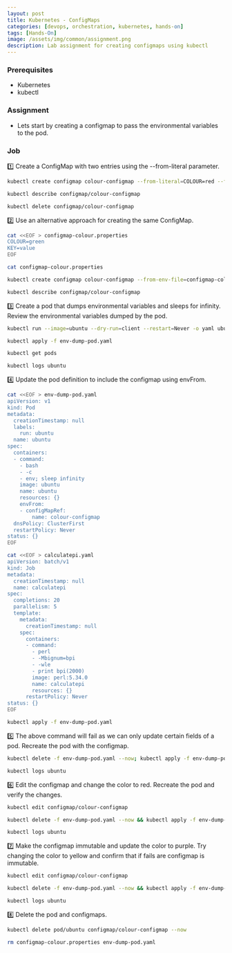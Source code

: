 ```yaml
---
layout: post
title: Kubernetes - ConfigMaps
categories: [devops, orchestration, kubernetes, hands-on]
tags: [Hands-On]
image: /assets/img/common/assignment.png
description: Lab assignment for creating configmaps using kubectl
---
```


### Prerequisites

- Kubernetes
- kubectl

### Assignment

- Lets start by creating a configmap to pass the environmental variables to the pod.

### Job

1️⃣  Create a ConfigMap with two entries using the --from-literal parameter.

```sh
kubectl create configmap colour-configmap --from-literal=COLOUR=red --from-literal=KEY=value
```

```sh
kubectl describe configmap/colour-configmap
```

```sh
kubectl delete configmap/colour-configmap
```

2️⃣ Use an alternative approach for creating the same ConfigMap.

```sh
cat <<EOF > configmap-colour.properties
COLOUR=green
KEY=value
EOF
```

```sh
cat configmap-colour.properties
```

```sh
kubectl create configmap colour-configmap --from-env-file=configmap-colour.properties
```

```sh
kubectl describe configmap/colour-configmap
```

3️⃣ Create a pod that dumps environmental variables and sleeps for infinity. Review the environmental variables dumped by the pod.

```sh
kubectl run --image=ubuntu --dry-run=client --restart=Never -o yaml ubuntu --command bash -- -c 'env; sleep infinity' | tee env-dump-pod.yaml
```

```sh
kubectl apply -f env-dump-pod.yaml
```

```sh
kubectl get pods
```

```sh
kubectl logs ubuntu
```

4️⃣ Update the pod definition to include the configmap using envFrom.

```sh
cat <<EOF > env-dump-pod.yaml
apiVersion: v1
kind: Pod
metadata:
  creationTimestamp: null
  labels:
    run: ubuntu
  name: ubuntu
spec:
  containers:
  - command:
    - bash
    - -c
    - env; sleep infinity
    image: ubuntu
    name: ubuntu
    resources: {}
    envFrom:
    - configMapRef:
        name: colour-configmap
  dnsPolicy: ClusterFirst
  restartPolicy: Never
status: {}
EOF
```

```sh
cat <<EOF > calculatepi.yaml
apiVersion: batch/v1
kind: Job
metadata:
  creationTimestamp: null
  name: calculatepi
spec:
  completions: 20
  parallelism: 5
  template:
    metadata:
      creationTimestamp: null
    spec:
      containers:
      - command:
        - perl
        - -Mbignum=bpi
        - -wle
        - print bpi(2000)
        image: perl:5.34.0
        name: calculatepi
        resources: {}
      restartPolicy: Never
status: {}
EOF
```

```sh
kubectl apply -f env-dump-pod.yaml
```

5️⃣ The above command will fail as we can only update certain fields of a pod. Recreate the pod with the configmap.

```sh
kubectl delete -f env-dump-pod.yaml --now; kubectl apply -f env-dump-pod.yaml
```

```sh
kubectl logs ubuntu
```

6️⃣ Edit the configmap and change the color to red. Recreate the pod and verify the changes.

```sh
kubectl edit configmap/colour-configmap
```

```sh
kubectl delete -f env-dump-pod.yaml --now && kubectl apply -f env-dump-pod.yaml
```

```sh
kubectl logs ubuntu
```

7️⃣ Make the configmap immutable and update the color to purple. Try changing the color to yellow and confirm that if fails are configmap is immutable.

```sh
kubectl edit configmap/colour-configmap
```

```sh
kubectl delete -f env-dump-pod.yaml --now && kubectl apply -f env-dump-pod.yaml
```

```sh
kubectl logs ubuntu
```

8️⃣ Delete the pod and configmaps.

```sh
kubectl delete pod/ubuntu configmap/colour-configmap --now
```

```sh
rm configmap-colour.properties env-dump-pod.yaml
```
